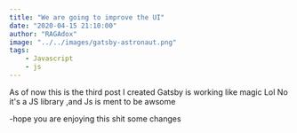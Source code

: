 ```yaml
---
title: "We are going to improve the UI"
date: "2020-04-15 21:10:00"
author: "RAGAdox"
image: "../../images/gatsby-astronaut.png"
tags:
    - Javascript
    - js
---
```


As of now this is the third post I created
Gatsby is working like magic
Lol No it's a JS library ,and Js is ment to be awsome

-hope you are enjoying this shit
some changes 
